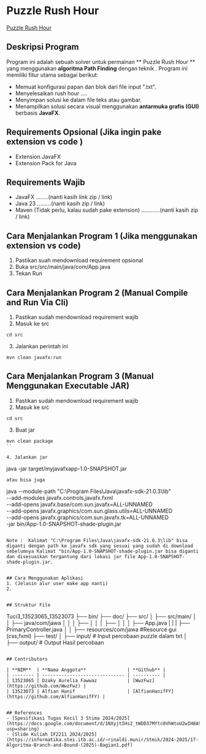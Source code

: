 #  Puzzle Rush Hour 

[ Puzzle Rush Hour ](doc/alfi.png)

## Deskripsi Program
Program ini adalah sebuah solver untuk permainan ** Puzzle Rush Hour ** yang menggunakan **algoritma Path Finding** dengan teknik . Program ini memiliki fitur utama sebagai berikut:

- Memuat konfigurasi papan dan blok dari file input ".txt".
- Menyelesaikan rush hour ....
- Menyimpan solusi ke dalam file teks atau gambar.
- Menampilkan solusi secara visual menggunakan **antarmuka grafis (GUI)** berbasis **JavaFX**.


## Requirements Opsional (Jika ingin pake extension vs code )
- Extension JavaFX 
- Extension Pack for Java 

## Requirements Wajib
- JavaFX  ........(nanti kasih link zip / link)
- Java 23 .........(nanti kasih zip / link)
- Maven (Tidak perlu, kalau sudah pake extension)  ............(nanti kasih zip / link)

## Cara Menjalankan Program 1 (Jika menggunakan extension vs code)
1. Pastikan suah mendownload requirement opsional
2. Buka src/src/main/java/com/App.java
3. Tekan Run

## Cara Menjalankan Program 2 (Manual Compile and Run Via Cli)
1. Pastikan sudah mendownload requirement wajib
2. Masuk ke src
```
cd src
```
3. Jalankan perintah ini
```
mvn clean javafx:run
```


## Cara Menjalankan Program 3 (Manual Menggunakan Executable JAR)
1. Pastikan sudah mendownload requirement wajib
2. Masuk ke src
```
cd src
```
3.  Buat jar 
```
mvn clean package
``

4. Jalankan jar
```
java -jar target/myjavafxapp-1.0-SNAPSHOT.jar

```
atau bisa juga 
```
java --module-path "C:\Program Files\Java\javafx-sdk-21.0.3\lib" \
     --add-modules javafx.controls,javafx.fxml \
     --add-opens javafx.base/com.sun.javafx=ALL-UNNAMED \
     --add-opens javafx.graphics/com.sun.glass.utils=ALL-UNNAMED \
     --add-opens javafx.graphics/com.sun.javafx.tk=ALL-UNNAMED \
     -jar bin/App-1.0-SNAPSHOT-shade-plugin.jar
```

Note :  Kalimat "C:\Program Files\Java\javafx-sdk-21.0.3\lib" bisa diganti dengan path ke javafx sdk yang sesuai yang sudah di download sebelumnya Kalimat "bin/App-1.0-SNAPSHOT-shade-plugin.jar bisa diganti dan disesuaikan tergantung dari lokasi jar file App-1.0-SNAPSHOT-shade-plugin.jar.


## Cara Menggunakan Aplikasi 
1. (Jelasin alur user make app nanti)
2. 


## Struktur File
```
Tuci3_13523065_13523073
├── bin/
├── doc/
├── src/
│     ├── src/main/
│     │     ├── java/com/jawa
│     │     │     ├── 
│     │     │     ├── 
│     │     │     ├── App.java
|     |     |     ├── PrimaryController.java
│     │     ├── resources/com/jawa  #Resource gui (css,fxml)
├── test/
│     ├── input/        # Input percobaan puzzle dalam txt
│     ├── output/       # Output Hasil percobaan
```

## Contributors

| **NIM**  | **Nama Anggota**               | **Github** |
| -------- | ------------------------------ | ---------- |
| 13523065 | Dzaky Aurelia Fawwaz           | [WwzFwz](https://github.com/WwzFwz) |
| 13523073 | Alfian Hanif                   | [AlfianHanifFY](https://github.com/AlfianHanifFY) | 


## References
- [Spesifikasi Tugas Kecil 3 Stima 2024/2025](https://docs.google.com/document/d/1NXyjtIHs2_tWDD37MYtc0VhWtoU2wIH8A95ImttmMXk/edit?usp=sharing)
- [Slide Kuliah IF2211 2024/2025](https://informatika.stei.itb.ac.id/~rinaldi.munir/Stmik/2024-2025/17-Algoritma-Branch-and-Bound-(2025)-Bagian1.pdf)
